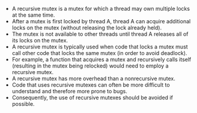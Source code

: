 + A recursive mutex is a mutex for which a thread may own multiple locks at the same time.
+ After a mutex is first locked by thread A, thread A can acquire additional locks on the mutex (without releasing the lock already held).
+ The mutex is not available to other threads until thread A releases all of its locks on the mutex.
+ A recursive mutex is typically used when code that locks a mutex must call other code that locks the same mutex (in order to avoid deadlock).
+ For example, a function that acquires a mutex and recursively calls itself (resulting in the mutex being relocked) would need to employ a recursive mutex.
+ A recursive mutex has more overhead than a nonrecursive mutex.
+ Code that uses recursive mutexes can often be more difficult to understand and therefore more prone to bugs.
+ Consequently, the use of recursive mutexes should be avoided if possible.
